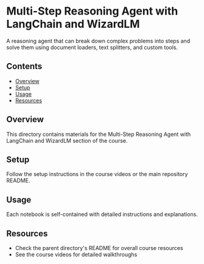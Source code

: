 # Multi-Step Reasoning Agent with LangChain and WizardLM

A reasoning agent that can break down complex problems into steps and solve them using document loaders, text splitters, and custom tools.

## Contents

- [Overview](#overview)
- [Setup](#setup)
- [Usage](#usage)
- [Resources](#resources)

## Overview

This directory contains materials for the Multi-Step Reasoning Agent with LangChain and WizardLM section of the course.

## Setup

Follow the setup instructions in the course videos or the main repository README.

## Usage

Each notebook is self-contained with detailed instructions and explanations.

## Resources

- Check the parent directory's README for overall course resources
- See the course videos for detailed walkthroughs
